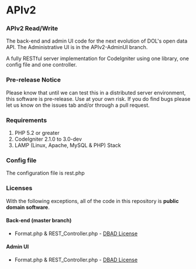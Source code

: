 APIv2
=====

### APIv2 Read/Write

The back-end and admin UI code for the next evolution of DOL's open data API.  The Administrative UI is in the APIv2-AdminUI branch.

A fully RESTful server implementation for CodeIgniter using one library, one config file and one controller.

### Pre-release Notice
Please know that until we can test this in a distributed server environment, this software is pre-release. Use at your own risk.  If you do find bugs please let us know on the issues tab and/or through a pull request.

### Requirements

1. PHP 5.2 or greater
2. CodeIgniter 2.1.0 to 3.0-dev
3. LAMP (Linux, Apache, MySQL & PHP) Stack

### Config file
The configuration file is rest.php

### Licenses
With the following exceptions, all of the code in this repository is **public domain software**.

#### Back-end (master branch)
* Format.php & REST_Controller.php - [DBAD License](http://philsturgeon.co.uk/code/dbad-license)

#### Admin UI
* Format.php & REST_Controller.php - [DBAD License](http://philsturgeon.co.uk/code/dbad-license)

